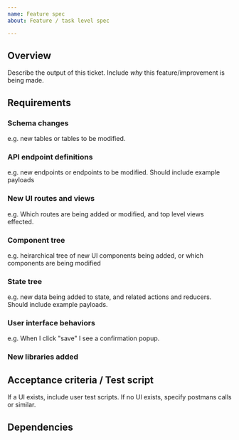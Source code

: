 ```yaml
---
name: Feature spec
about: Feature / task level spec

---
```


## Overview
Describe the output of this ticket. Include *why* this feature/improvement is being made.

## Requirements

### Schema changes
e.g. new tables or tables to be modified.

### API endpoint definitions
e.g. new endpoints or endpoints to be modified. Should include example payloads

### New UI routes and views
e.g. Which routes are being added or modified, and top level views effected.

### Component tree
e.g. heirarchical tree of new UI components being added, or which components are being modified

### State tree
e.g. new data being added to state, and related actions and reducers. Should include example payloads.

### User interface behaviors
e.g. When I click "save" I see a confirmation popup.

### New libraries added

## Acceptance criteria / Test script
If a UI exists, include user test scripts.
If no UI exists, specify postmans calls or similar.

## Dependencies

